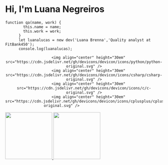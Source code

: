 # Hi, I'm Luana Negreiros 

```
function qa(name, work) {
        this.name = name;
        this.work = work;
      }
      let luanalucas = new dev('Luana Brenna','Quality analyst at FitBank450');
      console.log(luanalucas);
```
  
<div align="center">   
       
        <img align="center" height="30em" src="https://cdn.jsdelivr.net/gh/devicons/devicon/icons/python/python-original.svg" />
        <img align="center" height="30em" src="https://cdn.jsdelivr.net/gh/devicons/devicon/icons/csharp/csharp-original.svg" />
        <img align="center" height="30em" src="https://cdn.jsdelivr.net/gh/devicons/devicon/icons/c/c-original.svg" />
        <img align="center" height="30em" src="https://cdn.jsdelivr.net/gh/devicons/devicon/icons/cplusplus/cplusplus-original.svg" />                    
</div>


<div>
        <a href="https://github.com/luanalucas"> 
        <img height="150em" src="https://github-readme-stats.vercel.app/api username=luanalucas&show_icons=true&theme=dark&include_all_commits=true&count_private=true"/>
        <img height="150em" src="https://github-readme-stats.vercel.app/api/top-langs/?username=luanalucas&layout=compact&langs_count=7&theme=dark"/>
   
</div>
        

 
